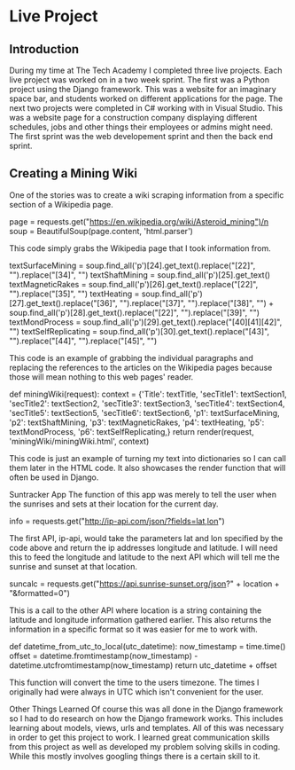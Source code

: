 # Live Project
## Introduction
During my time at The Tech Academy I completed three live projects. Each live project was worked on in a two week sprint. The first was a Python project using the Django framework. This was a website for an imaginary space bar, and students worked on different applications for the page. The next two projects were completed in C# working with in Visual Studio. This was a website page for a construction company displaying different schedules, jobs and other things their employees or admins might need. The first sprint was the web developement sprint and then the back end sprint.

## Creating a Mining Wiki
One of the stories was to create a wiki scraping information from a specific section of a Wikipedia page.
  
  page = requests.get("https://en.wikipedia.org/wiki/Asteroid_mining")/n
  soup = BeautifulSoup(page.content, 'html.parser')
  
This code simply grabs the Wikipedia page that I took information from.

  textSurfaceMining = soup.find_all('p')[24].get_text().replace("[22]", "").replace("[34]", "")
  textShaftMining = soup.find_all('p')[25].get_text()
  textMagneticRakes = soup.find_all('p')[26].get_text().replace("[22]", "").replace("[35]", "")
  textHeating = soup.find_all('p')[27].get_text().replace("[36]", "").replace("[37]", "").replace("[38]", "") + soup.find_all('p')[28].get_text().replace("[22]", "").replace("[39]", "")
  textMondProcess = soup.find_all('p')[29].get_text().replace("[40][41][42]", "")
  textSelfReplicating = soup.find_all('p')[30].get_text().replace("[43]", "").replace("[44]", "").replace("[45]", "")
  
This code is an example of grabbing the individual paragraphs and replacing the references to the articles on the Wikipedia pages because those will mean nothing to this web pages' reader.

  def miningWiki(request):
      context = {'Title': textTitle, 'secTitle1': textSection1, 'secTitle2': textSection2, 'secTitle3': textSection3, 'secTitle4': textSection4, 'secTitle5': textSection5, 'secTitle6': textSection6, 'p1': textSurfaceMining, 'p2': textShaftMining, 'p3': textMagneticRakes, 'p4': textHeating, 'p5': textMondProcess, 'p6': textSelfReplicating,}
      return render(request, 'miningWiki/miningWiki.html', context)

This code is just an example of turning my text into dictionaries so I can call them later in the HTML code. It also showcases the render function that will often be used in Django.

Suntracker App
The function of this app was merely to tell the user when the sunrises and sets at their location for the current day.

  info = requests.get("http://ip-api.com/json/?fields=lat,lon")
  
The first API, ip-api, would take the parameters lat and lon specified by the code above and return the ip addresses longitude and latitude. I will need this to feed the longitude and latitude to the next API which will tell me the sunrise and sunset at that location.

  suncalc = requests.get("https://api.sunrise-sunset.org/json?" + location + "&formatted=0")
  
This is a call to the other API where location is a string containing the latitude and longitude information gathered earlier. This also returns the information in a specific format so it was easier for me to work with.

  def datetime_from_utc_to_local(utc_datetime):
    now_timestamp = time.time()
    offset = datetime.fromtimestamp(now_timestamp) - datetime.utcfromtimestamp(now_timestamp)
    return utc_datetime + offset
    
This function will convert the time to the users timezone. The times I originally had were always in UTC which isn't convenient for the user.

Other Things Learned
Of course this was all done in the Django framework so I had to do research on how the Django framework works. This includes learning about models, views, urls and templates. All of this was necessary in order to get this project to work. I learned great communication skills from this project as well as developed my problem solving skills in coding. While this mostly involves googling things there is a certain skill to it.
